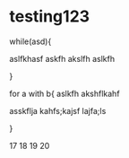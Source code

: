 # testing123
while(asd){

aslfkhasf
askfh
akslfh
aslkfh

}

for a with b{
aslkfh
akshflkahf

asskflja
kahfs;kajsf
lajfa;ls

}	



17
18
19
20
